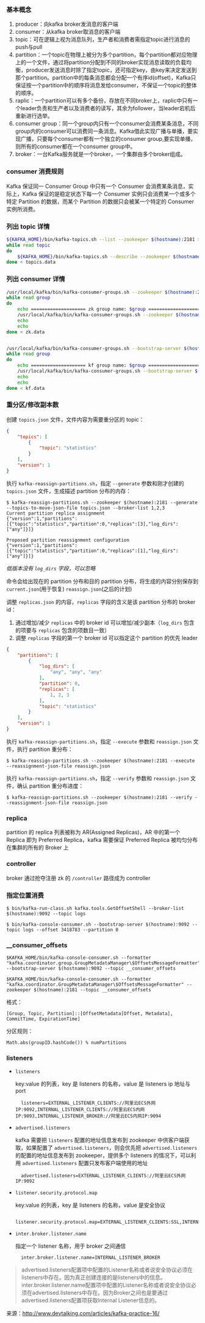 ### 基本概念

1. producer：向kafka broker发消息的客户端
2. consumer：从kafka broker取消息的客户端
1. topic：可在逻辑上视为消息队列，生产者和消费者需指定topic进行消息的push与pull
2. partition：一个topic在物理上被分为多个partition，每个partition都对应物理上的一个文件，通过将partition分配到不同的broker实现消息读取的负载均衡，producer发送消息时除了指定topic，还可指定key，由key来决定发送到那个partition。partition中的每条消息都会分配一个有序id(offset)，Kafka只保证按一个partition中的顺序将消息发给consumer，不保证一个topic的整体的顺序。
3. raplic：一个partition可以有多个备份，存放在不同broker上，raplic中只有一个leader负责和生产者以及消费者的读写，其余为follower，当leader宕机后重新进行选举。
4. consumer group：同一个group内只有一个consumer会消费某条消息，不同group内的consumer可以消费同一条消息。Kafka借此实现广播与单播，要实现广播，只要每个consumer都有一个独立的consumer group,要实现单播，则所有的consumer都在一个consumer group中。
5. broker：一台Kafka服务就是一个broker，一个集群由多个broker组成。

### consumer 消费规则

Kafka 保证同一 Consumer Group 中只有一个 Consumer 会消费某条消息，实际上，Kafka 保证的是稳定状态下每一个 Consumer 实例只会消费某一个或多个特定 Partition 的数据，而某个 Partition 的数据只会被某一个特定的 Consumer实例所消费。

### 列出 topic 详情

``` sh
${KAFKA_HOME}/bin/kafka-topics.sh --list --zookeeper $(hostname):2181 > topics.data
while read topic
do
    ${KAFKA_HOME}/bin/kafka-topics.sh --describe --zookeeper $(hostname):2181 --topic $topic
done < topics.data
```

### 列出 consumer 详情

``` sh
/usr/local/kafka/bin/kafka-consumer-groups.sh --zookeeper $(hostname):2181 --list > zk.data
while read group
do
    echo ==================== zk group name: $group ===============================
    /usr/local/kafka/bin/kafka-consumer-groups.sh --zookeeper $(hostname):2181 --describe --group $group
    echo
    echo
done < zk.data


/usr/local/kafka/bin/kafka-consumer-groups.sh --bootstrap-server $(hostname):9092 --list > kf.data
while read group
do
    echo ==================== kf group name: $group ===============================
    /usr/local/kafka/bin/kafka-consumer-groups.sh --bootstrap-server $(hostname):9092  --describe --group $group
    echo
    echo
done < kf.data
```

### 重分区/修改副本数

创建 `topics.json` 文件，文件内容为需要重分区的 topic：

``` json
{
    "topics": [
        {
            "topic": "statistics"
        }
    ],
    "version": 1
}
```

执行 `kafka-reassign-partitions.sh`，指定 `--generate` 参数和刚才创建的 `topics.json` 文件，生成描述 partition 分布的内存：

    $ kafka-reassign-partitions.sh --zookeeper $(hostname):2181 --generate --topics-to-move-json-file topics.json --broker-list 1,2,3
    Current partition replica assignment
    {"version":1,"partitions":[{"topic":"statistics","partition":0,"replicas":[3],"log_dirs":["any"]}]}

    Proposed partition reassignment configuration
    {"version":1,"partitions":[{"topic":"statistics","partition":0,"replicas":[1],"log_dirs":["any"]}]}

*低版本没有 `log_dirs` 字段，可以忽略*

命令会给出现在的 partition 分布和目的 partition 分布，将生成的内容分别保存到 `current.json`(用于恢复) `reassign.json`(之后的计划)

调整 `replicas.json` 的内容，`replicas` 字段的含义是该 partition 分布的 broker id：
1. 通过增加/减少 `replicas` 中的 broker id 可以增加/减少副本（`log_dirs` 包含的项要与 `replicas` 包含的项数目一致）
2. 调整 `replicas` 字段的第一个 broker id 可以指定这个 partition 的优先 leader

``` json
{
    "partitions": [
        {
            "log_dirs": [
                "any", "any", "any"
            ],
            "partition": 0,
            "replicas": [
                1, 2, 3
            ],
            "topic": "statistics"
        }
    ],
    "version": 1
}
```

执行 `kafka-reassign-partitions.sh`，指定 `--execute` 参数和 `reassign.json` 文件，执行 partition 重分布：

    $ kafka-reassign-partitions.sh --zookeeper $(hostname):2181 --execute --reassignment-json-file reassign.json

执行 `kafka-reassign-partitions.sh`，指定 `--verify` 参数和 `reassign.json` 文件，确认 partition 重分布进度：

    $ kafka-reassign-partitions.sh --zookeeper $(hostname):2181 --verify --reassignment-json-file reassign.json

### replica

partition 的 replica 列表被称为 AR(Assigned Replicas)，AR 中的第一个 Replica 即为 Preferred Replica，kafka 需要保证 Preferred Replica 被均匀分布在集群的所有的 Broker 上

### controller

broker 通过抢夺注册 zk 的 `/controller` 路径成为 controller

### 指定位置消费

    $ bin/kafka-run-class.sh kafka.tools.GetOffsetShell --broker-list $(hostname):9092 --topic logs

    $ bin/kafka-console-consumer.sh --bootstrap-server $(hostname):9092 --topic logs --offset 3418783 --partition 0


### __consumer_offsets

    $KAFKA_HOME/bin/kafka-console-consumer.sh --formatter "kafka.coordinator.group.GroupMetadataManager\$OffsetsMessageFormatter" --bootstrap-server $(hostname):9092 --topic __consumer_offsets

    $KAFKA_HOME/bin/kafka-console-consumer.sh --formatter "kafka.coordinator.GroupMetadataManager\$OffsetsMessageFormatter" --zookeeper $(hostname):2181 --topic __consumer_offsets

格式：

    [Group, Topic, Partition]::[OffsetMetadata[Offset, Metadata], CommitTime, ExpirationTime]

分区规则：

    Math.abs(groupID.hashCode()) % numPartitions

### listeners

* `listeners`

    key:value 的列表，key 是 listeners 的名称，value 是 listeners ip 地址与 port

        listeners=EXTERNAL_LISTENER_CLIENTS://阿里云ECS外网IP:9092,INTERNAL_LISTENER_CLIENTS://阿里云ECS内网IP:9093,INTERNAL_LISTENER_BROKER://阿里云ECS内网IP:9094

* `advertised.listeners`

    kafka 需要把 `listeners` 配置的地址信息发布到 zookeeper 中供客户端获取，如果配置了 `advertised.listeners`，则会优先把 `advertised.listeners` 的配置的地址信息发布到 zookeeper，提供多个 listeners 的情况下，可以利用 `advertised.listeners` 配置只发布客户端使用的地址

        advertised.listeners=EXTERNAL_LISTENER_CLIENTS://阿里云ECS外网IP:9092

* `listener.security.protocol.map`

    key:value 的列表，key 是 listeners 的名称，value 是安全协议

        listener.security.protocol.map=EXTERNAL_LISTENER_CLIENTS:SSL,INTERNAL_LISTENER_CLIENTS:PLAINTEXT,INTERNAL_LISTENER_BROKER:PLAINTEXT

* `inter.broker.listener.name`

    指定一个 listener 名称，用于 broker 之间通信

        inter.broker.listener.name=INTERNAL_LISTENER_BROKER

> advertised.listeners配置项中配置的Listener名称或者说安全协议必须在listeners中存在。因为真正创建连接的是listeners中的信息。
> inter.broker.listener.name配置项中配置的Listener名称或者说安全协议必须在advertised.listeners中存在。因为Broker之间也是要通过advertised.listeners配置项获取Internal Listener信息的。


来源：http://www.devtalking.com/articles/kafka-practice-16/

